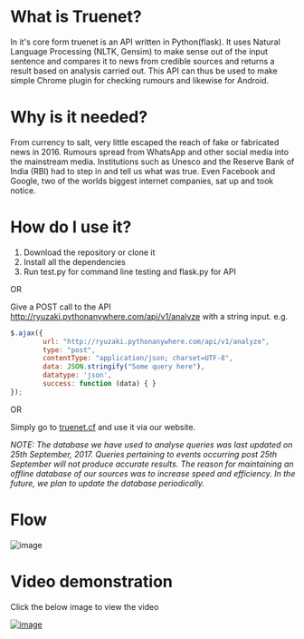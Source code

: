 
# What is Truenet?
In it's core form truenet is an API written in Python(flask). It uses Natural Language Processing (NLTK, Gensim) to make sense out of the input sentence and compares it to news from credible sources and returns a result based on analysis carried out. This API can thus be used to make simple Chrome plugin for checking rumours and likewise for Android.

# Why is it needed?
From currency to salt, very little escaped the reach of fake or fabricated news in 2016. Rumours spread from WhatsApp and other social media into the mainstream media. Institutions such as Unesco and the Reserve Bank of India (RBI) had to step in and tell
us what was true. Even Facebook and Google, two of the worlds biggest internet companies, sat up and took notice.

# How do I use it?
1. Download the repository or clone it 
2. Install all the dependencies
3. Run test.py for command line testing and flask.py for API

OR

Give a POST call to the API http://ryuzaki.pythonanywhere.com/api/v1/analyze with a string input.
e.g.
```javascript
$.ajax({
		url: "http://ryuzaki.pythonanywhere.com/api/v1/analyze",
		type: "post",
		contentType: "application/json; charset=UTF-8",
		data: JSON.stringify("Some query here"),
		datatype: 'json',
		success: function (data) { }
});
```
OR

Simply go to [truenet.cf](http://truenet.cf) and use it via our website.

*NOTE: The database we have used to analyse queries was last updated on 25th September, 2017. Queries pertaining to events occurring post 25th September will not produce accurate results. The reason for maintaining an offline database of our sources was to increase speed and efficiency. In the future, we plan to update the database periodically.*

# Flow
![image](https://i.imgur.com/qb9Z11i.png)

# Video demonstration
Click the below image to view the video

[![image](http://img.youtube.com/vi/wRG0eYjrMEc/0.jpg)](https://youtu.be/wRG0eYjrMEc)  

```

